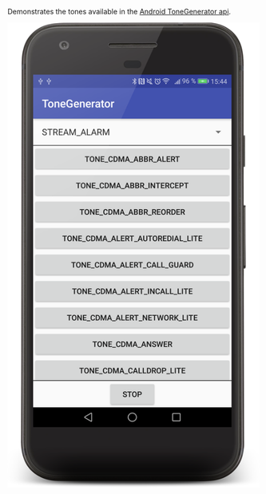 Demonstrates the tones available in the [Android ToneGenerator api](https://developer.android.com/reference/android/media/ToneGenerator).

<img src="etc/screenshot.png">
